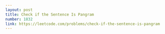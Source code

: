 ```yaml
---
layout: post
title: Check if the Sentence Is Pangram
number: 1832
link: https://leetcode.com/problems/check-if-the-sentence-is-pangram
---
```

